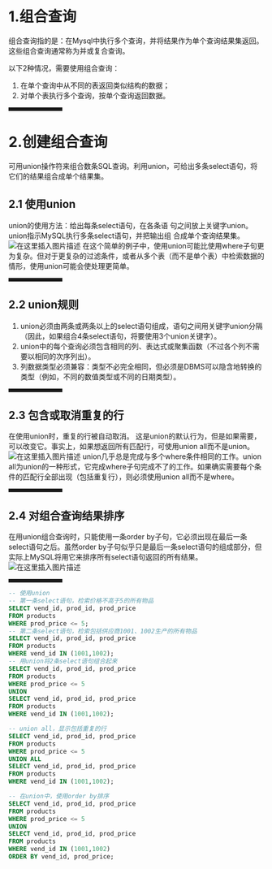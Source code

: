 ﻿
# 1.组合查询
组合查询指的是：在Mysql中执行多个查询，并将结果作为单个查询结果集返回。
这些组合查询通常称为并或复合查询。

以下2种情况，需要使用组合查询：

 1. 在单个查询中从不同的表返回类似结构的数据；
 2. 对单个表执行多个查询，按单个查询返回数据。
 <hr style=" border:solid; width:100px; height:1px;" color=#000000 size=1">
 
# 2.创建组合查询
可用union操作符来组合数条SQL查询。利用union，可给出多条select语句，将它们的结果组合成单个结果集。

## 2.1 使用union
union的使用方法：给出每条select语句，在各条语
句之间放上关键字union。
union指示MySQL执行多条select语句，并把输出组
合成单个查询结果集。
![在这里插入图片描述](https://img-blog.csdnimg.cn/20200923092404471.png?x-oss-process=image/watermark,type_ZmFuZ3poZW5naGVpdGk,shadow_10,text_aHR0cHM6Ly9ibG9nLmNzZG4ubmV0L3dlaXhpbl80OTk4NDA0NA==,size_16,color_FFFFFF,t_70#pic_center)
在这个简单的例子中，使用union可能比使用where子句更为复杂。但对于更复杂的过滤条件，或者从多个表（而不是单个表）中检索数据的情形，使用union可能会使处理更简单。
<hr style=" border:solid; width:100px; height:1px;" color=#000000 size=1">

## 2.2 union规则

 1. union必须由两条或两条以上的select语句组成，语句之间用关键字union分隔（因此，如果组合4条select语句，将要使用3个union关键字）。
 2. union中的每个查询必须包含相同的列、表达式或聚集函数（不过各个列不需要以相同的次序列出）。
 3. 列数据类型必须兼容：类型不必完全相同，但必须是DBMS可以隐含地转换的类型（例如，不同的数值类型或不同的日期类型）。
<hr style=" border:solid; width:100px; height:1px;" color=#000000 size=1"> 

## 2.3 包含或取消重复的行
在使用union时，重复的行被自动取消。
这是union的默认行为，但是如果需要，可以改变它。事实上，如果想返回所有匹配行，可使用union all而不是union。
![在这里插入图片描述](https://img-blog.csdnimg.cn/20200923093939418.png?x-oss-process=image/watermark,type_ZmFuZ3poZW5naGVpdGk,shadow_10,text_aHR0cHM6Ly9ibG9nLmNzZG4ubmV0L3dlaXhpbl80OTk4NDA0NA==,size_16,color_FFFFFF,t_70#pic_center)
union几乎总是完成与多个where条件相同的工作。union all为union的一种形式，它完成where子句完成不了的工作。如果确实需要每个条件的匹配行全部出现（包括重复行），则必须使用union all而不是where。
<hr style=" border:solid; width:100px; height:1px;" color=#000000 size=1">

## 2.4 对组合查询结果排序
在用union组合查询时，只能使用一条order by子句，它必须出现在最后一条select语句之后。虽然order by子句似乎只是最后一条select语句的组成部分，但实际上MySQL将用它来排序所有select语句返回的所有结果。
![在这里插入图片描述](https://img-blog.csdnimg.cn/20200923094917743.png?x-oss-process=image/watermark,type_ZmFuZ3poZW5naGVpdGk,shadow_10,text_aHR0cHM6Ly9ibG9nLmNzZG4ubmV0L3dlaXhpbl80OTk4NDA0NA==,size_16,color_FFFFFF,t_70#pic_center)
<hr style=" border:solid; width:100px; height:1px;" color=#000000 size=1">

```sql
-- 使用union
-- 第一条select语句，检索价格不高于5的所有物品
SELECT vend_id, prod_id, prod_price 
FROM products 
WHERE prod_price <= 5;
-- 第二条select语句，检索包括供应商1001、1002生产的所有物品
SELECT vend_id, prod_id, prod_price 
FROM products 
WHERE vend_id IN (1001,1002);
-- 用union将2条select语句组合起来
SELECT vend_id, prod_id, prod_price 
FROM products 
WHERE prod_price <= 5 
UNION 
SELECT vend_id, prod_id, prod_price 
FROM products 
WHERE vend_id IN (1001,1002);

-- union all，显示包括重复的行
SELECT vend_id, prod_id, prod_price 
FROM products 
WHERE prod_price <= 5 
UNION ALL
SELECT vend_id, prod_id, prod_price 
FROM products 
WHERE vend_id IN (1001,1002);

-- 在union中，使用order by排序
SELECT vend_id, prod_id, prod_price 
FROM products 
WHERE prod_price <= 5 
UNION 
SELECT vend_id, prod_id, prod_price 
FROM products 
WHERE vend_id IN (1001,1002)
ORDER BY vend_id, prod_price;
```

